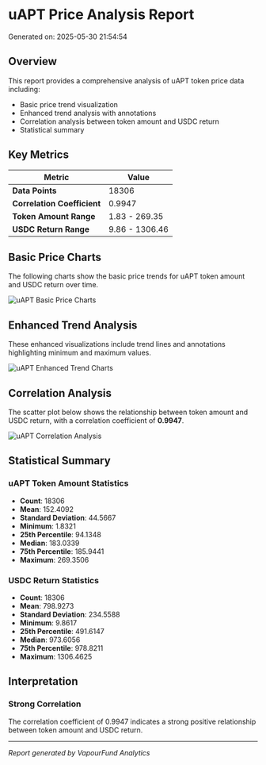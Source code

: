 # uAPT Price Analysis Report

Generated on: 2025-05-30 21:54:54

## Overview

This report provides a comprehensive analysis of uAPT token price data including:
- Basic price trend visualization
- Enhanced trend analysis with annotations
- Correlation analysis between token amount and USDC return
- Statistical summary

## Key Metrics

| Metric | Value |
|--------|-------|
| **Data Points** | 18306 |
| **Correlation Coefficient** | 0.9947 |
| **Token Amount Range** | 1.83 - 269.35 |
| **USDC Return Range** | 9.86 - 1306.46 |

## Basic Price Charts

The following charts show the basic price trends for uAPT token amount and USDC return over time.

![uAPT Basic Price Charts](https://raw.githubusercontent.com/elcolie/weekly_analysis_2/main/chart_images/uAPT_price_charts.png)

## Enhanced Trend Analysis

These enhanced visualizations include trend lines and annotations highlighting minimum and maximum values.

![uAPT Enhanced Trend Charts](https://raw.githubusercontent.com/elcolie/weekly_analysis_2/main/chart_images/uAPT_price_charts_with_trend.png)

## Correlation Analysis

The scatter plot below shows the relationship between token amount and USDC return, with a correlation coefficient of **0.9947**.

![uAPT Correlation Analysis](https://raw.githubusercontent.com/elcolie/weekly_analysis_2/main/chart_images/uAPT_relationship_chart.png)

## Statistical Summary

### uAPT Token Amount Statistics
- **Count**: 18306
- **Mean**: 152.4092
- **Standard Deviation**: 44.5667
- **Minimum**: 1.8321
- **25th Percentile**: 94.1348
- **Median**: 183.0339
- **75th Percentile**: 185.9441
- **Maximum**: 269.3506

### USDC Return Statistics
- **Count**: 18306
- **Mean**: 798.9273
- **Standard Deviation**: 234.5588
- **Minimum**: 9.8617
- **25th Percentile**: 491.6147
- **Median**: 973.6056
- **75th Percentile**: 978.8211
- **Maximum**: 1306.4625

## Interpretation

### Strong Correlation

The correlation coefficient of 0.9947 indicates a strong positive relationship between token amount and USDC return.

---

*Report generated by VapourFund Analytics*
